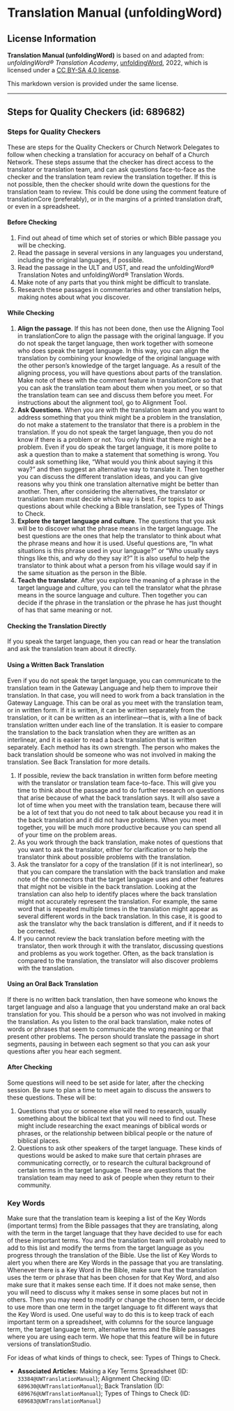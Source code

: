 # Translation Manual (unfoldingWord)

## License Information

**Translation Manual (unfoldingWord)** is based on and adapted from: _unfoldingWord® Translation Academy_, [unfoldingWord](https://unfoldingword.org/utw), 2022, which is licensed under a [CC BY-SA 4.0 license](https://creativecommons.org/licenses/by-sa/4.0/legalcode.en).

This markdown version is provided under the same license.



--------------------------------

## Steps for Quality Checkers (id: 689682)

### Steps for Quality Checkers

These are steps for the Quality Checkers or Church Network Delegates to follow when checking a translation for accuracy on behalf of a Church Network. These steps assume that the checker has direct access to the translator or translation team, and can ask questions face\-to\-face as the checker and the translation team review the translation together. If this is not possible, then the checker should write down the questions for the translation team to review. This could be done using the comment feature of translationCore (preferably), or in the margins of a printed translation draft, or even in a spreadsheet.

#### Before Checking

1. Find out ahead of time which set of stories or which Bible passage you will be checking.
2. Read the passage in several versions in any languages you understand, including the original languages, if possible.
3. Read the passage in the ULT and UST, and read the unfoldingWord® Translation Notes and unfoldingWord® Translation Words.
4. Make note of any parts that you think might be difficult to translate.
5. Research these passages in commentaries and other translation helps, making notes about what you discover.

#### While Checking

1. **Align the passage**. If this has not been done, then use the Aligning Tool in translationCore to align the passage with the original language. If you do not speak the target language, then work together with someone who does speak the target language. In this way, you can align the translation by combining your knowledge of the original language with the other person’s knowledge of the target language. As a result of the aligning process, you will have questions about parts of the translation. Make note of these with the comment feature in translationCore so that you can ask the translation team about them when you meet, or so that the translation team can see and discuss them before you meet. For instructions about the alignment tool, go to Alignment Tool.
2. **Ask Questions**. When you are with the translation team and you want to address something that you think might be a problem in the translation, do not make a statement to the translator that there is a problem in the translation. If you do not speak the target language, then you do not know if there is a problem or not. You only think that there might be a problem. Even if you do speak the target language, it is more polite to ask a question than to make a statement that something is wrong. You could ask something like, “What would you think about saying it this way?” and then suggest an alternative way to translate it. Then together you can discuss the different translation ideas, and you can give reasons why you think one translation alternative might be better than another. Then, after considering the alternatives, the translator or translation team must decide which way is best. For topics to ask questions about while checking a Bible translation, see Types of Things to Check.
3. **Explore the target language and culture**. The questions that you ask will be to discover what the phrase means in the target language. The best questions are the ones that help the translator to think about what the phrase means and how it is used. Useful questions are, “In what situations is this phrase used in your language?” or “Who usually says things like this, and why do they say it?” It is also useful to help the translator to think about what a person from his village would say if in the same situation as the person in the Bible.
4. **Teach the translator**. After you explore the meaning of a phrase in the target language and culture, you can tell the translator what the phrase means in the source language and culture. Then together you can decide if the phrase in the translation or the phrase he has just thought of has that same meaning or not.

#### Checking the Translation Directly

If you speak the target language, then you can read or hear the translation and ask the translation team about it directly.

#### Using a Written Back Translation

Even if you do not speak the target language, you can communicate to the translation team in the Gateway Language and help them to improve their translation. In that case, you will need to work from a back translation in the Gateway Language. This can be oral as you meet with the translation team, or in written form. If it is written, it can be written separately from the translation, or it can be written as an interlinear—that is, with a line of back translation written under each line of the translation. It is easier to compare the translation to the back translation when they are written as an interlinear, and it is easier to read a back translation that is written separately. Each method has its own strength. The person who makes the back translation should be someone who was not involved in making the translation. See Back Translation for more details.

1. If possible, review the back translation in written form before meeting with the translator or translation team face\-to\-face. This will give you time to think about the passage and to do further research on questions that arise because of what the back translation says. It will also save a lot of time when you meet with the translation team, because there will be a lot of text that you do not need to talk about because you read it in the back translation and it did not have problems. When you meet together, you will be much more productive because you can spend all of your time on the problem areas.
2. As you work through the back translation, make notes of questions that you want to ask the translator, either for clarification or to help the translator think about possible problems with the translation.
3. Ask the translator for a copy of the translation (if it is not interlinear), so that you can compare the translation with the back translation and make note of the connectors that the target language uses and other features that might not be visible in the back translation. Looking at the translation can also help to identify places where the back translation might not accurately represent the translation. For example, the same word that is repeated multiple times in the translation might appear as several different words in the back translation. In this case, it is good to ask the translator why the back translation is different, and if it needs to be corrected.
4. If you cannot review the back translation before meeting with the translator, then work through it with the translator, discussing questions and problems as you work together. Often, as the back translation is compared to the translation, the translator will also discover problems with the translation.

#### Using an Oral Back Translation

If there is no written back translation, then have someone who knows the target language and also a language that you understand make an oral back translation for you. This should be a person who was not involved in making the translation. As you listen to the oral back translation, make notes of words or phrases that seem to communicate the wrong meaning or that present other problems. The person should translate the passage in short segments, pausing in between each segment so that you can ask your questions after you hear each segment.

#### After Checking

Some questions will need to be set aside for later, after the checking session. Be sure to plan a time to meet again to discuss the answers to these questions. These will be:

1. Questions that you or someone else will need to research, usually something about the biblical text that you will need to find out. These might include researching the exact meanings of biblical words or phrases, or the relationship between biblical people or the nature of biblical places.
2. Questions to ask other speakers of the target language. These kinds of questions would be asked to make sure that certain phrases are communicating correctly, or to research the cultural background of certain terms in the target language. These are questions that the translation team may need to ask of people when they return to their community.

### Key Words

Make sure that the translation team is keeping a list of the Key Words (important terms) from the Bible passages that they are translating, along with the term in the target language that they have decided to use for each of these important terms. You and the translation team will probably need to add to this list and modify the terms from the target language as you progress through the translation of the Bible. Use the list of Key Words to alert you when there are Key Words in the passage that you are translating. Whenever there is a Key Word in the Bible, make sure that the translation uses the term or phrase that has been chosen for that Key Word, and also make sure that it makes sense each time. If it does not make sense, then you will need to discuss why it makes sense in some places but not in others. Then you may need to modify or change the chosen term, or decide to use more than one term in the target language to fit different ways that the Key Word is used. One useful way to do this is to keep track of each important term on a spreadsheet, with columns for the source language term, the target language term, alternative terms and the Bible passages where you are using each term. We hope that this feature will be in future versions of translationStudio.

For ideas of what kinds of things to check, see: Types of Things to Check.

* **Associated Articles:** Making a Key Terms Spreadsheet (ID: `33384@UWTranslationManual`); Alignment Checking (ID: `689630@UWTranslationManual`); Back Translation (ID: `689676@UWTranslationManual`); Types of Things to Check (ID: `689683@UWTranslationManual`)

